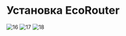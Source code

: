 # Установка EcoRouter
![16](https://github.com/user-attachments/assets/92966068-f402-4d35-ae7e-55925b4677b5)
![17](https://github.com/user-attachments/assets/2f5ed64c-6dd9-46e7-b02a-42d8da98c6ac)
![18](https://github.com/user-attachments/assets/03891c60-c46d-42c5-bba7-9e6ec746b8d1)
